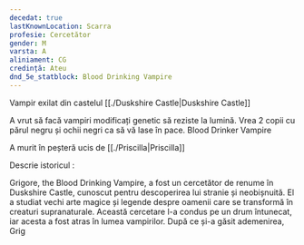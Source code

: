 ```yaml
---
decedat: true
lastKnownLocation: Scarra
profesie: Cercetător
gender: M
varsta: A
aliniament: CG
credință: Ateu
dnd_5e_statblock: Blood Drinking Vampire
---
```

Vampir exilat din castelul [[./Duskshire Castle|Duskshire Castle]]

A vrut să facă vampiri modificați genetic să reziste la lumină.
Vrea 2 copii cu părul negru și ochii negri ca să vă lase în pace.
Blood Drinker Vampire

A murit în peșteră ucis de [[./Priscilla|Priscilla]]

Descrie istoricul  :

Grigore, the Blood Drinking Vampire, a fost un cercetător de renume în Duskshire Castle, cunoscut pentru descoperirea lui stranie și neobișnuită. El a studiat vechi arte magice și legende despre oamenii care se transformă în creaturi supranaturale. Această cercetare l-a condus pe un drum întunecat, iar acesta a fost atras în lumea vampirilor. După ce și-a găsit ademenirea, Grig